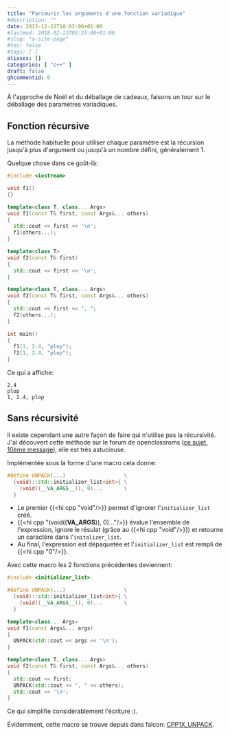 ```yaml
---
title: "Parcourir les arguments d'une fonction variadique"
#description: ""
date: 2013-12-22T10:03:06+01:00
#lastmod: 2018-02-13T03:23:06+01:00
#slug: "a-site-page"
#toc: false
#tags: [ ]
aliases: []
categories: [ "c++" ]
draft: false
ghcommentid: 0
---
```


À l'approche de Noël et du déballage de cadeaux, faisons un tour sur le déballage des paramètres variadiques.

## Fonction récursive

La méthode habituelle pour utiliser chaque paramètre est la récursion jusqu'à plus d'argument ou jusqu'à un nombre défini, généralement 1.

Quelque chose dans ce goût-là:

```cpp
#include <iostream>

void f1()
{}

template<class T, class... Args>
void f1(const T& first, const Args&... others)
{
  std::cout << first << '\n';
  f1(others...);
}

template<class T>
void f2(const T& first)
{
  std::cout << first << '\n';
}

template<class T, class... Args>
void f2(const T& first, const Args&... others)
{
  std::cout << first << ", ";
  f2(others...);
}

int main()
{
  f1(1, 2.4, "plop");
  f2(1, 2.4, "plop");
}
```

Ce qui a affiche:

```
2.4
plop
1, 2.4, plop
```

## Sans récursivité

Il existe cependant une autre façon de faire qui n'utilise pas la récursivité. J'ai découvert cette méthode sur le forum de openclassroms ([ce sujet, 10ème message](http://fr.openclassrooms.com/forum/sujet/atelier-quiz-question-pour-un-champion-c?page=4)), elle est très astucieuse.

Implémentée sous la forme d'une macro cela donne:</p>

```cpp
#define UNPACK(...)                   \
  (void)::std::initializer_list<int>{ \
    (void((__VA_ARGS__)), 0)...       \
  }
```

- Le premier {{<hi cpp "void"/>}} permet d'ignorer l'`initializer_list` créé.
- {{<hi cpp "(void((__VA_ARGS__)), 0)..."/>}} évalue l'ensemble de l'expression, ignore le résulat (grâce au {{<hi cpp "void"/>}}) et retourne un caractère dans l'`initalizer_list`.
- Au final, l'expression est dépaquetée et l'`initializer_list` est rempli de {{<hi cpp "0"/>}}.

Avec cette macro les 2 fonctions précédentes deviennent:

```cpp
#include <initializer_list>

#define UNPACK(...)                   \
  (void)::std::initializer_list<int>{ \
    (void((__VA_ARGS__)), 0)...       \
  }

template<class... Args>
void f1(const Args&... args)
{
  UNPACK(std::cout << args << '\n');
}

template<class T, class... Args>
void f2(const T& first, const Args&... others)
{
  std::cout << first;
  UNPACK(std::cout << ", " << others);
  std::cout << '\n';
}
```

Ce qui simplifie considérablement l'écriture :).

Évidemment, cette macro se trouve depuis dans falcon: [CPP1X_UNPACK](https://github.com/jonathanpoelen/falcon/blob/master/falcon/c%2B%2B1x/unpack.hpp).
